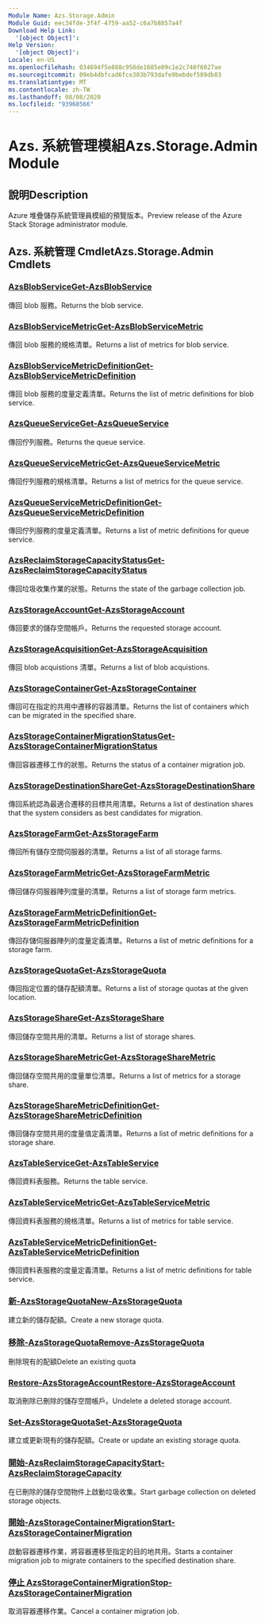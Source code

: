 ```yaml
---
Module Name: Azs.Storage.Admin
Module Guid: eec34fde-3f4f-4759-aa52-c6a7b8857a4f
Download Help Link:
  '[object Object]': 
Help Version:
  '[object Object]': 
Locale: en-US
ms.openlocfilehash: 034694f5e888c958de1605e09c1e2c740f6027ae
ms.sourcegitcommit: 09eb4dbfcad6fce303b793dafe9bebdef589db03
ms.translationtype: MT
ms.contentlocale: zh-TW
ms.lasthandoff: 08/08/2020
ms.locfileid: "93968566"
---
```

# <span data-ttu-id="52d22-101">Azs. 系統管理模組</span><span class="sxs-lookup"><span data-stu-id="52d22-101">Azs.Storage.Admin Module</span></span>
## <span data-ttu-id="52d22-102">說明</span><span class="sxs-lookup"><span data-stu-id="52d22-102">Description</span></span>
<span data-ttu-id="52d22-103">Azure 堆疊儲存系統管理員模組的預覽版本。</span><span class="sxs-lookup"><span data-stu-id="52d22-103">Preview release of the Azure Stack Storage administrator module.</span></span>  

## <span data-ttu-id="52d22-104">Azs. 系統管理 Cmdlet</span><span class="sxs-lookup"><span data-stu-id="52d22-104">Azs.Storage.Admin Cmdlets</span></span>
### [<span data-ttu-id="52d22-105">AzsBlobService</span><span class="sxs-lookup"><span data-stu-id="52d22-105">Get-AzsBlobService</span></span>](Get-AzsBlobService.md)
<span data-ttu-id="52d22-106">傳回 blob 服務。</span><span class="sxs-lookup"><span data-stu-id="52d22-106">Returns the blob service.</span></span>

### [<span data-ttu-id="52d22-107">AzsBlobServiceMetric</span><span class="sxs-lookup"><span data-stu-id="52d22-107">Get-AzsBlobServiceMetric</span></span>](Get-AzsBlobServiceMetric.md)
<span data-ttu-id="52d22-108">傳回 blob 服務的規格清單。</span><span class="sxs-lookup"><span data-stu-id="52d22-108">Returns a list of metrics for blob service.</span></span>

### [<span data-ttu-id="52d22-109">AzsBlobServiceMetricDefinition</span><span class="sxs-lookup"><span data-stu-id="52d22-109">Get-AzsBlobServiceMetricDefinition</span></span>](Get-AzsBlobServiceMetricDefinition.md)
<span data-ttu-id="52d22-110">傳回 blob 服務的度量定義清單。</span><span class="sxs-lookup"><span data-stu-id="52d22-110">Returns the list of metric definitions for blob service.</span></span>

### [<span data-ttu-id="52d22-111">AzsQueueService</span><span class="sxs-lookup"><span data-stu-id="52d22-111">Get-AzsQueueService</span></span>](Get-AzsQueueService.md)
<span data-ttu-id="52d22-112">傳回佇列服務。</span><span class="sxs-lookup"><span data-stu-id="52d22-112">Returns the queue service.</span></span>

### [<span data-ttu-id="52d22-113">AzsQueueServiceMetric</span><span class="sxs-lookup"><span data-stu-id="52d22-113">Get-AzsQueueServiceMetric</span></span>](Get-AzsQueueServiceMetric.md)
<span data-ttu-id="52d22-114">傳回佇列服務的規格清單。</span><span class="sxs-lookup"><span data-stu-id="52d22-114">Returns a list of metrics for the queue service.</span></span>

### [<span data-ttu-id="52d22-115">AzsQueueServiceMetricDefinition</span><span class="sxs-lookup"><span data-stu-id="52d22-115">Get-AzsQueueServiceMetricDefinition</span></span>](Get-AzsQueueServiceMetricDefinition.md)
<span data-ttu-id="52d22-116">傳回佇列服務的度量定義清單。</span><span class="sxs-lookup"><span data-stu-id="52d22-116">Returns a list of metric definitions for queue service.</span></span>

### [<span data-ttu-id="52d22-117">AzsReclaimStorageCapacityStatus</span><span class="sxs-lookup"><span data-stu-id="52d22-117">Get-AzsReclaimStorageCapacityStatus</span></span>](Get-AzsReclaimStorageCapacityStatus.md)
<span data-ttu-id="52d22-118">傳回垃圾收集作業的狀態。</span><span class="sxs-lookup"><span data-stu-id="52d22-118">Returns the state of the garbage collection job.</span></span>

### [<span data-ttu-id="52d22-119">AzsStorageAccount</span><span class="sxs-lookup"><span data-stu-id="52d22-119">Get-AzsStorageAccount</span></span>](Get-AzsStorageAccount.md)
<span data-ttu-id="52d22-120">傳回要求的儲存空間帳戶。</span><span class="sxs-lookup"><span data-stu-id="52d22-120">Returns the requested storage account.</span></span>

### [<span data-ttu-id="52d22-121">AzsStorageAcquisition</span><span class="sxs-lookup"><span data-stu-id="52d22-121">Get-AzsStorageAcquisition</span></span>](Get-AzsStorageAcquisition.md)
<span data-ttu-id="52d22-122">傳回 blob acquistions 清單。</span><span class="sxs-lookup"><span data-stu-id="52d22-122">Returns a list of blob acquistions.</span></span>

### [<span data-ttu-id="52d22-123">AzsStorageContainer</span><span class="sxs-lookup"><span data-stu-id="52d22-123">Get-AzsStorageContainer</span></span>](Get-AzsStorageContainer.md)
<span data-ttu-id="52d22-124">傳回可在指定的共用中遷移的容器清單。</span><span class="sxs-lookup"><span data-stu-id="52d22-124">Returns the list of containers which can be migrated in the specified share.</span></span>

### [<span data-ttu-id="52d22-125">AzsStorageContainerMigrationStatus</span><span class="sxs-lookup"><span data-stu-id="52d22-125">Get-AzsStorageContainerMigrationStatus</span></span>](Get-AzsStorageContainerMigrationStatus.md)
<span data-ttu-id="52d22-126">傳回容器遷移工作的狀態。</span><span class="sxs-lookup"><span data-stu-id="52d22-126">Returns the status of a container migration job.</span></span>

### [<span data-ttu-id="52d22-127">AzsStorageDestinationShare</span><span class="sxs-lookup"><span data-stu-id="52d22-127">Get-AzsStorageDestinationShare</span></span>](Get-AzsStorageDestinationShare.md)
<span data-ttu-id="52d22-128">傳回系統認為最適合遷移的目標共用清單。</span><span class="sxs-lookup"><span data-stu-id="52d22-128">Returns a list of destination shares that the system considers as best candidates for migration.</span></span>

### [<span data-ttu-id="52d22-129">AzsStorageFarm</span><span class="sxs-lookup"><span data-stu-id="52d22-129">Get-AzsStorageFarm</span></span>](Get-AzsStorageFarm.md)
<span data-ttu-id="52d22-130">傳回所有儲存空間伺服器的清單。</span><span class="sxs-lookup"><span data-stu-id="52d22-130">Returns a list of all storage farms.</span></span>

### [<span data-ttu-id="52d22-131">AzsStorageFarmMetric</span><span class="sxs-lookup"><span data-stu-id="52d22-131">Get-AzsStorageFarmMetric</span></span>](Get-AzsStorageFarmMetric.md)
<span data-ttu-id="52d22-132">傳回儲存伺服器陣列度量的清單。</span><span class="sxs-lookup"><span data-stu-id="52d22-132">Returns a list of storage farm metrics.</span></span>

### [<span data-ttu-id="52d22-133">AzsStorageFarmMetricDefinition</span><span class="sxs-lookup"><span data-stu-id="52d22-133">Get-AzsStorageFarmMetricDefinition</span></span>](Get-AzsStorageFarmMetricDefinition.md)
<span data-ttu-id="52d22-134">傳回存儲伺服器陣列的度量定義清單。</span><span class="sxs-lookup"><span data-stu-id="52d22-134">Returns a list of metric definitions for a storage farm.</span></span>

### [<span data-ttu-id="52d22-135">AzsStorageQuota</span><span class="sxs-lookup"><span data-stu-id="52d22-135">Get-AzsStorageQuota</span></span>](Get-AzsStorageQuota.md)
<span data-ttu-id="52d22-136">傳回指定位置的儲存配額清單。</span><span class="sxs-lookup"><span data-stu-id="52d22-136">Returns a list of storage quotas at the given location.</span></span>

### [<span data-ttu-id="52d22-137">AzsStorageShare</span><span class="sxs-lookup"><span data-stu-id="52d22-137">Get-AzsStorageShare</span></span>](Get-AzsStorageShare.md)
<span data-ttu-id="52d22-138">傳回儲存空間共用的清單。</span><span class="sxs-lookup"><span data-stu-id="52d22-138">Returns a list of storage shares.</span></span>

### [<span data-ttu-id="52d22-139">AzsStorageShareMetric</span><span class="sxs-lookup"><span data-stu-id="52d22-139">Get-AzsStorageShareMetric</span></span>](Get-AzsStorageShareMetric.md)
<span data-ttu-id="52d22-140">傳回儲存空間共用的度量單位清單。</span><span class="sxs-lookup"><span data-stu-id="52d22-140">Returns a list of metrics for a storage share.</span></span>

### [<span data-ttu-id="52d22-141">AzsStorageShareMetricDefinition</span><span class="sxs-lookup"><span data-stu-id="52d22-141">Get-AzsStorageShareMetricDefinition</span></span>](Get-AzsStorageShareMetricDefinition.md)
<span data-ttu-id="52d22-142">傳回儲存空間共用的度量值定義清單。</span><span class="sxs-lookup"><span data-stu-id="52d22-142">Returns a list of metric definitions for a storage share.</span></span>

### [<span data-ttu-id="52d22-143">AzsTableService</span><span class="sxs-lookup"><span data-stu-id="52d22-143">Get-AzsTableService</span></span>](Get-AzsTableService.md)
<span data-ttu-id="52d22-144">傳回資料表服務。</span><span class="sxs-lookup"><span data-stu-id="52d22-144">Returns the table service.</span></span>

### [<span data-ttu-id="52d22-145">AzsTableServiceMetric</span><span class="sxs-lookup"><span data-stu-id="52d22-145">Get-AzsTableServiceMetric</span></span>](Get-AzsTableServiceMetric.md)
<span data-ttu-id="52d22-146">傳回資料表服務的規格清單。</span><span class="sxs-lookup"><span data-stu-id="52d22-146">Returns a list of metrics for table service.</span></span>

### [<span data-ttu-id="52d22-147">AzsTableServiceMetricDefinition</span><span class="sxs-lookup"><span data-stu-id="52d22-147">Get-AzsTableServiceMetricDefinition</span></span>](Get-AzsTableServiceMetricDefinition.md)
<span data-ttu-id="52d22-148">傳回資料表服務的度量定義清單。</span><span class="sxs-lookup"><span data-stu-id="52d22-148">Returns a list of metric definitions for table service.</span></span>

### [<span data-ttu-id="52d22-149">新-AzsStorageQuota</span><span class="sxs-lookup"><span data-stu-id="52d22-149">New-AzsStorageQuota</span></span>](New-AzsStorageQuota.md)
<span data-ttu-id="52d22-150">建立新的儲存配額。</span><span class="sxs-lookup"><span data-stu-id="52d22-150">Create a new storage quota.</span></span>

### [<span data-ttu-id="52d22-151">移除-AzsStorageQuota</span><span class="sxs-lookup"><span data-stu-id="52d22-151">Remove-AzsStorageQuota</span></span>](Remove-AzsStorageQuota.md)
<span data-ttu-id="52d22-152">刪除現有的配額</span><span class="sxs-lookup"><span data-stu-id="52d22-152">Delete an existing quota</span></span>

### [<span data-ttu-id="52d22-153">Restore-AzsStorageAccount</span><span class="sxs-lookup"><span data-stu-id="52d22-153">Restore-AzsStorageAccount</span></span>](Restore-AzsStorageAccount.md)
<span data-ttu-id="52d22-154">取消刪除已刪除的儲存空間帳戶。</span><span class="sxs-lookup"><span data-stu-id="52d22-154">Undelete a deleted storage account.</span></span>

### [<span data-ttu-id="52d22-155">Set-AzsStorageQuota</span><span class="sxs-lookup"><span data-stu-id="52d22-155">Set-AzsStorageQuota</span></span>](Set-AzsStorageQuota.md)
<span data-ttu-id="52d22-156">建立或更新現有的儲存配額。</span><span class="sxs-lookup"><span data-stu-id="52d22-156">Create or update an existing storage quota.</span></span>

### [<span data-ttu-id="52d22-157">開始-AzsReclaimStorageCapacity</span><span class="sxs-lookup"><span data-stu-id="52d22-157">Start-AzsReclaimStorageCapacity</span></span>](Start-AzsReclaimStorageCapacity.md)
<span data-ttu-id="52d22-158">在已刪除的儲存空間物件上啟動垃圾收集。</span><span class="sxs-lookup"><span data-stu-id="52d22-158">Start garbage collection on deleted storage objects.</span></span>

### [<span data-ttu-id="52d22-159">開始-AzsStorageContainerMigration</span><span class="sxs-lookup"><span data-stu-id="52d22-159">Start-AzsStorageContainerMigration</span></span>](Start-AzsStorageContainerMigration.md)
<span data-ttu-id="52d22-160">啟動容器遷移作業，將容器遷移至指定的目的地共用。</span><span class="sxs-lookup"><span data-stu-id="52d22-160">Starts a container migration job to migrate containers to the specified destination share.</span></span>

### [<span data-ttu-id="52d22-161">停止 AzsStorageContainerMigration</span><span class="sxs-lookup"><span data-stu-id="52d22-161">Stop-AzsStorageContainerMigration</span></span>](Stop-AzsStorageContainerMigration.md)
<span data-ttu-id="52d22-162">取消容器遷移作業。</span><span class="sxs-lookup"><span data-stu-id="52d22-162">Cancel a container migration job.</span></span>


